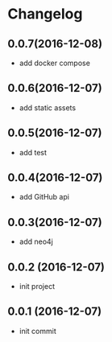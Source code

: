 # Changelog

## 0.0.7(2016-12-08)

* add docker compose

## 0.0.6(2016-12-07)

* add static assets

## 0.0.5(2016-12-07)

* add test

## 0.0.4(2016-12-07)

* add GitHub api

## 0.0.3(2016-12-07)

* add neo4j

## 0.0.2 (2016-12-07)

* init project

## 0.0.1 (2016-12-07)

* init commit